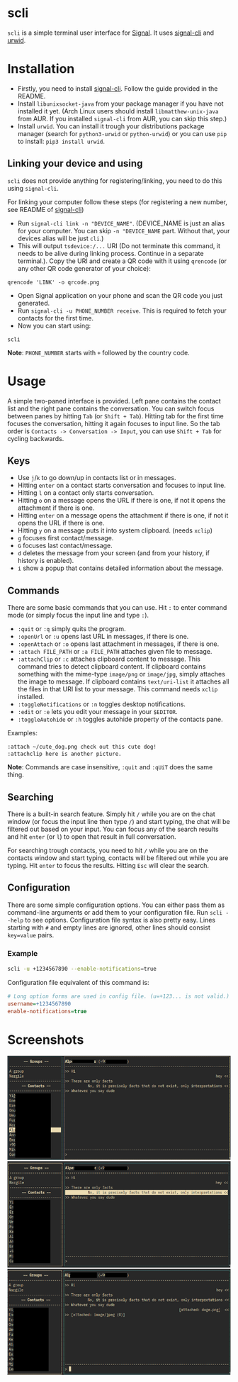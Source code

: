 # scli
`scli` is a simple terminal user interface for [Signal](https://signal.org). It uses [signal-cli](https://github.com/AsamK/signal-cli) and [urwid](http://urwid.org/).

# Installation
- Firstly, you need to install [signal-cli](https://github.com/AsamK/signal-cli). Follow the guide provided in the README.
- Install `libunixsocket-java` from your package manager if you have not installed it yet. (Arch Linux users should install `libmatthew-unix-java` from AUR. If you installed `signal-cli` from AUR, you can skip this step.)
- Install `urwid`. You can install it trough your distributions package manager (search for `python3-urwid` or `python-urwid`) or you can use `pip` to install: `pip3 install urwid`.

## Linking your device and using
`scli` does not provide anything for registering/linking, you need to do this using `signal-cli`.

For linking your computer follow these steps (for registering a new number, see README of [signal-cli](https://github.com/AsamK/signal-cli))
- Run `signal-cli link -n "DEVICE_NAME"`. (DEVICE_NAME is just an alias for your computer. You can skip `-n "DEVICE_NAME` part. Without that, your devices alias will be just `cli`.)
- This will output `tsdevice:/...` URI (Do not terminate this command, it needs to be alive during linking process. Continue in a separate terminal.). Copy the URI and create a QR code with it using `qrencode` (or any other QR code generator of your choice):
```
qrencode 'LINK' -o qrcode.png
```
- Open Signal application on your phone and scan the QR code you just generated.
- Run `signal-cli -u PHONE_NUMBER receive`. This is required to fetch your contacts for the first time.
- Now you can start using:
```
scli
```

**Note**: `PHONE_NUMBER` starts with `+` followed by the country code.

# Usage
A simple two-paned interface is provided. Left pane contains the contact list and the right pane contains the conversation. You can switch focus between panes by hitting `Tab` (or `Shift + Tab`). Hitting tab for the first time focuses the conversation, hitting it again focuses to input line. So the tab order is `Contacts -> Conversation -> Input`, you can use `Shift + Tab` for cycling backwards.

## Keys
- Use `j`/`k` to go down/up in contacts list or in messages.
- Hitting `enter` on a contact starts conversation and focuses to input line.
- Hitting `l` on a contact only starts conversation.
- Hitting `o` on a message opens the URL if there is one, if not it opens the attachment if there is one.
- Hitting `enter` on a message opens the attachment if there is one, if not it opens the URL if there is one.
- Hitting `y` on a message puts it into system clipboard. (needs `xclip`)
- `g` focuses first contact/message.
- `G` focuses last contact/message.
- `d` deletes the message from your screen (and from your history, if history is enabled).
- `i` show a popup that contains detailed information about the message.

## Commands
There are some basic commands that you can use. Hit `:` to enter command mode (or simply focus the input line and type `:`).

- `:quit` or `:q` simply quits the program.
- `:openUrl` or `:u` opens last URL in messages, if there is one.
- `:openAttach` or `:o` opens last attachment in messages, if there is one.
- `:attach FILE_PATH` or `:a FILE_PATH` attaches given file to message.
- `:attachClip` or `:c` attaches clipboard content to message. This command tries to detect clipboard content. If clipboard contains something with the mime-type `image/png` or `image/jpg`, simply attaches the image to message. If clipboard contains `text/uri-list` it attaches all the files in that URI list to your message. This command needs `xclip` installed.
- `:toggleNotifications` or `:n` toggles desktop notifications.
- `:edit` or `:e` lets you edit your message in your `$EDITOR`.
- `:toggleAutohide` or `:h` toggles autohide property of the contacts pane.

Examples:
```
:attach ~/cute_dog.png check out this cute dog!
:attachclip here is another picture.
```
**Note**: Commands are case insensitive, `:quit` and `:qUiT` does the same thing.

## Searching
There is a built-in search feature. Simply hit `/` while you are on the chat window (or focus the input line then type `/`) and start typing, the chat will be filtered out based on your input. You can focus any of the search results and hit `enter` (or `l`) to open that result in full conversation.

For searching trough contacts, you need to hit `/` while you are on the contacts window and start typing, contacts will be filtered out while you are typing. Hit `enter` to focus the results. Hitting `Esc` will clear the search.

## Configuration
There are some simple configuration options. You can either pass them as command-line arguments or add them to your configuration file. Run `scli --help` to see options. Configuration file syntax is also pretty easy. Lines starting with `#` and empty lines are ignored, other lines should consist `key=value` pairs.

### Example
```sh
scli -u +1234567890 --enable-notifications=true
```
Configuration file equivalent of this command is:
```ini
# Long option forms are used in config file. (u=+123... is not valid.)
username=+1234567890
enable-notifications=true
```

# Screenshots
![scli](screenshots/1.png?raw=true)
![scli](screenshots/2.png?raw=true)
![scli](screenshots/3.png?raw=true)
